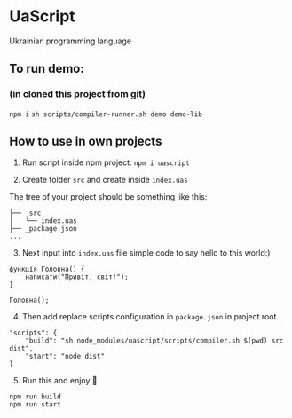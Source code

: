 # UaScript
Ukrainian programming language

## To run demo:
### (in cloned this project from git)
`npm i`
`sh scripts/compiler-runner.sh demo demo-lib`

## How to use in own projects

1. Run script inside npm project:
`npm i uascript`

2. Create folder `src` and create inside `index.uas`

The tree of your project should be something like this:
```
├── _src
│   └── index.uas
├── _package.json
...
```

3. Next input into `index.uas` file simple code to say hello to this world:)

```
функція Головна() {
    написати("Привіт, світ!");
}

Головна();
```

4. Then add replace scripts configuration in `package.json` in project root.

```
"scripts": {
    "build": "sh node_modules/uascript/scripts/compiler.sh $(pwd) src dist",
    "start": "node dist"
}
```

5. Run this and enjoy 🦄

```
npm run build
npm run start
```
